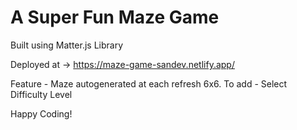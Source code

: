 # A Super Fun Maze Game

Built using Matter.js Library

Deployed at -> https://maze-game-sandev.netlify.app/

Feature - Maze autogenerated at each refresh 6x6.
To add - Select Difficulty Level

Happy Coding!
